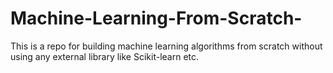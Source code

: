 # Machine-Learning-From-Scratch-
This is a repo for building machine learning algorithms from scratch without using any external library like Scikit-learn etc.
